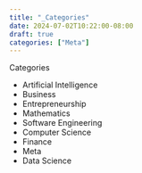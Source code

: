 ```yaml
---
title: "_Categories"
date: 2024-07-02T10:22:00-08:00
draft: true
categories: ["Meta"]
---
```


Categories

-   Artificial Intelligence
-   Business
-   Entrepreneurship
-   Mathematics
-   Software Engineering
-   Computer Science
-   Finance
-   Meta
-   Data Science
